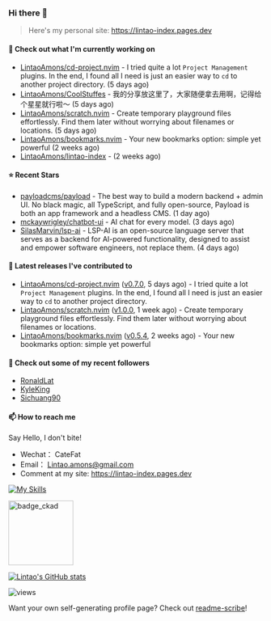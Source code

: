 ### Hi there 👋
> Here's my personal site: https://lintao-index.pages.dev

#### 👷 Check out what I'm currently working on

- [LintaoAmons/cd-project.nvim](https://github.com/LintaoAmons/cd-project.nvim) - I tried quite a lot `Project Management` plugins. In the end, I found all I need is just an easier way to `cd` to another project directory. (5 days ago)
- [LintaoAmons/CoolStuffes](https://github.com/LintaoAmons/CoolStuffes) - 我的分享放这里了，大家随便拿去用啊，记得给个星星就行啦～ (5 days ago)
- [LintaoAmons/scratch.nvim](https://github.com/LintaoAmons/scratch.nvim) - Create temporary playground files effortlessly. Find them later without worrying about filenames or locations. (5 days ago)
- [LintaoAmons/bookmarks.nvim](https://github.com/LintaoAmons/bookmarks.nvim) - Your new bookmarks option: simple yet powerful (2 weeks ago)
- [LintaoAmons/lintao-index](https://github.com/LintaoAmons/lintao-index) -  (2 weeks ago)

#### ⭐ Recent Stars

- [payloadcms/payload](https://github.com/payloadcms/payload) - The best way to build a modern backend &#43; admin UI. No black magic, all TypeScript, and fully open-source, Payload is both an app framework and a headless CMS. (1 day ago)
- [mckaywrigley/chatbot-ui](https://github.com/mckaywrigley/chatbot-ui) - AI chat for every model. (3 days ago)
- [SilasMarvin/lsp-ai](https://github.com/SilasMarvin/lsp-ai) - LSP-AI is an open-source language server that serves as a backend for AI-powered functionality, designed to assist and empower software engineers, not replace them. (4 days ago)

#### 🔭 Latest releases I've contributed to

- [LintaoAmons/cd-project.nvim](https://github.com/LintaoAmons/cd-project.nvim) ([v0.7.0](https://github.com/LintaoAmons/cd-project.nvim/releases/tag/v0.7.0), 5 days ago) - I tried quite a lot `Project Management` plugins. In the end, I found all I need is just an easier way to `cd` to another project directory.
- [LintaoAmons/scratch.nvim](https://github.com/LintaoAmons/scratch.nvim) ([v1.0.0](https://github.com/LintaoAmons/scratch.nvim/releases/tag/v1.0.0), 1 week ago) - Create temporary playground files effortlessly. Find them later without worrying about filenames or locations.
- [LintaoAmons/bookmarks.nvim](https://github.com/LintaoAmons/bookmarks.nvim) ([v0.5.4](https://github.com/LintaoAmons/bookmarks.nvim/releases/tag/v0.5.4), 2 weeks ago) - Your new bookmarks option: simple yet powerful

#### 👯 Check out some of my recent followers

- [RonaldLat](https://github.com/RonaldLat)
- [KyleKing](https://github.com/KyleKing)
- [Sichuang90](https://github.com/Sichuang90)

#### 📫 How to reach me
Say Hello, I don't bite!

- Wechat： CateFat
- Email： Lintao.amons@gmail.com
- Comment at my site: https://lintao-index.pages.dev

[![My Skills](https://skillicons.dev/icons?i=java,kotlin,spring,vim,kubernetes,docker,aws,bash,python,lua,go,js,ts,react,html,css,jenkins,postgres,mysql,mongodb)](https://skillicons.dev)

<img alt='badge_ckad' src="https://user-images.githubusercontent.com/24785373/206426236-a78f59dc-e6dc-4b92-a0c4-4cd7ab8e3649.png" width="auto" height="128" />

[![Lintao's GitHub stats](https://github-readme-stats.vercel.app/api?username=LintaoAmons)](https://github.com/LintaoAmons/github-readme-stats) 

<img src="https://komarev.com/ghpvc/?username=LintaoAmons" alt="views" />

Want your own self-generating profile page? Check out [readme-scribe](https://github.com/muesli/readme-scribe)!



